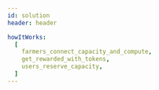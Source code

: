 ```yaml
---
id: solution
header: header

howItWorks:
  [
    farmers_connect_capacity_and_compute,
    get_rewarded_with_tokens,
    users_reserve_capacity,
  ]
---
```

